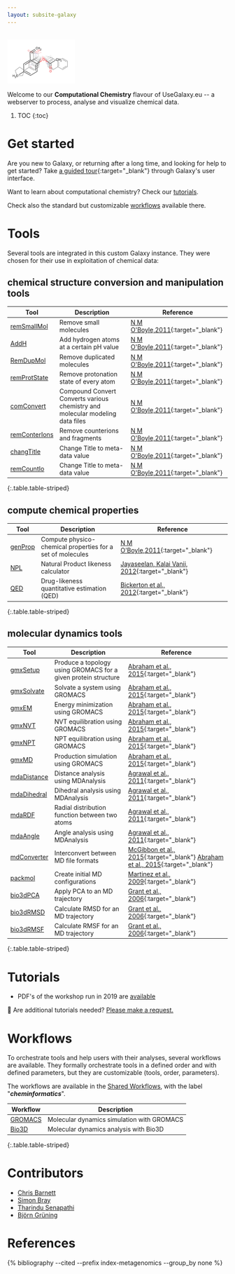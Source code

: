```yaml
---
layout: subsite-galaxy
---
```



<br/>
<img src="/assets/media/cheminformatics.png" height="100px" alt="Cheminformatics"/>

Welcome to our **Computational Chemistry** flavour of UseGalaxy.eu -- a webserver to process, analyse and visualize chemical data.


1. TOC
{:toc}


# Get started

Are you new to Galaxy, or returning after a long time, and looking for help to get started? Take [a guided tour](https://cheminformatics.usegalaxy.eu/tours/core.galaxy_ui){:target="_blank"} through Galaxy's user interface.

Want to learn about computational chemistry? Check our [tutorials](#tutorials).

Check also the standard but customizable [workflows](#workflows) available there.

# Tools

Several tools are integrated in this custom Galaxy instance. They were chosen for their use in exploitation of chemical data:


## chemical structure conversion and manipulation tools

Tool | Description | Reference
--- | --- | ---
[remSmallMol](https://cheminformatics.usegalaxy.eu/?tool_id=toolshed.g2.bx.psu.edu/repos/bgruening/openbabel_remsmall/openbabel_remSmall/) | Remove small molecules | [N M O'Boyle,2011](https://doi.org/10.1186/1758-2946-3-33){:target="_blank"}
[AddH](https://cheminformatics.usegalaxy.eu/?tool_id=toolshed.g2.bx.psu.edu/repos/bgruening/openbabel_addh/openbabel_addh/) | Add hydrogen atoms at a certain pH value | [N M O'Boyle,2011](https://doi.org/10.1186/1758-2946-3-33){:target="_blank"}
[RemDupMol](https://cheminformatics.usegalaxy.eu/?tool_id=toolshed.g2.bx.psu.edu/repos/bgruening/openbabel_remduplicates/openbabel_remDuplicates/) | Remove duplicated molecules  | [N M O'Boyle,2011](https://doi.org/10.1186/1758-2946-3-33){:target="_blank"}
[remProtState](https://cheminformatics.usegalaxy.eu/?tool_id=toolshed.g2.bx.psu.edu/repos/bgruening/openbabel_remove_protonation_state/openbabel_remove_protonation_state) | Remove protonation state of every atom | [N M O'Boyle,2011](https://doi.org/10.1186/1758-2946-3-33){:target="_blank"}
[comConvert](https://cheminformatics.usegalaxy.eu/?tool_id=toolshed.g2.bx.psu.edu/repos/bgruening/openbabel_compound_convert/openbabel_compound_convert/) | Compound Convert Converts various chemistry and molecular modeling data files | [N M O'Boyle,2011](https://doi.org/10.1186/1758-2946-3-33){:target="_blank"}
[remConterIons](https://cheminformatics.usegalaxy.eu/?tool_id=toolshed.g2.bx.psu.edu/repos/bgruening/openbabel_remions/openbabel_remIons/) | Remove counterions and fragments | [N M O'Boyle,2011](https://doi.org/10.1186/1758-2946-3-33){:target="_blank"}
[changTitle](https://cheminformatics.usegalaxy.eu/?tool_id=toolshed.g2.bx.psu.edu/repos/bgruening/openbabel_change_title/openbabel_change_title) | Change Title to meta-data value | [N M O'Boyle,2011](https://doi.org/10.1186/1758-2946-3-33){:target="_blank"}
[remCountIo](https://cheminformatics.usegalaxy.eu/?tool_id=toolshed.g2.bx.psu.edu/repos/bgruening/openbabel_change_title/openbabel_change_title) | Change Title to meta-data value | [N M O'Boyle,2011](https://doi.org/10.1186/1758-2946-3-33){:target="_blank"}
{:.table.table-striped}


## compute chemical properties

Tool | Description | Reference
--- | --- | ---
[genProp](https://cheminformatics.usegalaxy.eu/?tool_id=toolshed.g2.bx.psu.edu/repos/bgruening/openbabel_genprop/openbabel_genProp/) | Compute physico-chemical properties for a set of molecules  | [N M O'Boyle,2011](https://doi.org/10.1186/1758-2946-3-33){:target="_blank"}
[NPL](https://cheminformatics.usegalaxy.eu/?tool_id=toolshed.g2.bx.psu.edu/repos/bgruening/natural_product_likeness/ctb_np-likeness-calculator) | Natural Product likeness calculator  | [Jayaseelan, Kalai Vanii, 2012](http://dx.doi.org/10.1186/1471-2105-13-106){:target="_blank"}
[QED](https://cheminformatics.usegalaxy.eu/??tool_id=toolshed.g2.bx.psu.edu/repos/bgruening/silicos_it/ctb_silicos_qed/0.1) | Drug-likeness quantitative estimation (QED) | [Bickerton et al., 2012](https://doi.org/10.1038/nchem.1243){:target="_blank"}
{:.table.table-striped}

## molecular dynamics tools

Tool | Description | Reference
--- | --- | ---
[gmxSetup](https://cheminformatics.usegalaxy.eu/?tool_id=toolshed.g2.bx.psu.edu/repos/chemteam/gmx_setup/gmx_setup/2018.2/) | Produce a topology using GROMACS for a given protein structure  | [Abraham et al., 2015](https://doi.org/10.1016/j.softx.2015.06.001){:target="_blank"}
[gmxSolvate](https://cheminformatics.usegalaxy.eu/?tool_id=toolshed.g2.bx.psu.edu/repos/chemteam/gmx_solvate/gmx_solvate/2018.2//) | Solvate a system using GROMACS | [Abraham et al., 2015](https://doi.org/10.1016/j.softx.2015.06.001){:target="_blank"}
[gmxEM](https://cheminformatics.usegalaxy.eu/?tool_id=toolshed.g2.bx.psu.edu/repos/chemteam/gmx_em/gmx_em/2018.2/) | Energy minimization using GROMACS  | [Abraham et al., 2015](https://doi.org/10.1016/j.softx.2015.06.001){:target="_blank"}
[gmxNVT](https://cheminformatics.usegalaxy.eu/?tool_id=toolshed.g2.bx.psu.edu/repos/chemteam/gmx_nvt/gmx_nvt/2018.2/) | NVT equilibration using GROMACS  | [Abraham et al., 2015](https://doi.org/10.1016/j.softx.2015.06.001){:target="_blank"}
[gmxNPT](https://cheminformatics.usegalaxy.eu/?tool_id=toolshed.g2.bx.psu.edu/repos/chemteam/gmx_npt/gmx_npt/2018.2/) |  NPT equilibration using GROMACS  | [Abraham et al., 2015](https://doi.org/10.1016/j.softx.2015.06.001){:target="_blank"}
[gmxMD](https://cheminformatics.usegalaxy.eu/?tool_id=toolshed.g2.bx.psu.edu/repos/chemteam/gmx_md/gmx_md/2018.2/) | Production simulation using GROMACS  | [Abraham et al., 2015](https://doi.org/10.1016/j.softx.2015.06.001){:target="_blank"}
[mdaDistance](https://cheminformatics.usegalaxy.eu/?tool_id=toolshed.g2.bx.psu.edu/repos/chemteam/mdanalysis_distance/mdanalysis_distance/0.18/) | Distance analysis using MDAnalysis  | [Agrawal et al., 2011](https://doi.org/10.1002/jcc.21787){:target="_blank"}
[mdaDihedral](https://cheminformatics.usegalaxy.eu/?tool_id=toolshed.g2.bx.psu.edu/repos/chemteam/mdanalysis_dihedral/mdanalysis_dihedral/0.18/) | Dihedral analysis using MDAnalysis  | [Agrawal et al., 2011](https://doi.org/10.1002/jcc.21787){:target="_blank"}
[mdaRDF](https://cheminformatics.usegalaxy.eu/?tool_id=toolshed.g2.bx.psu.edu/repos/chemteam/mdanalysis_rdf/mdanalysis_rdf/0.18/) | Radial distribution function between two atoms  | [Agrawal et al., 2011](https://doi.org/10.1002/jcc.21787){:target="_blank"}
[mdaAngle](https://cheminformatics.usegalaxy.eu/?tool_id=toolshed.g2.bx.psu.edu/repos/chemteam/mdanalysis_angle/mdanalysis_angle/0.18/) | Angle analysis using MDAnalysis | [Agrawal et al., 2011](https://doi.org/10.1002/jcc.21787){:target="_blank"}
[mdConverter](https://cheminformatics.usegalaxy.eu/?tool_id=toolshed.g2.bx.psu.edu/repos/chemteam/md_converter/md_converter/1.9.1/) | Interconvert between MD file formats | [McGibbon et al., 2015](https://doi.org/10.1016/j.bpj.2015.08.015){:target="_blank"} [Abraham et al., 2015](https://doi.org/10.1016/j.softx.2015.06.001){:target="_blank"}
[packmol](https://cheminformatics.usegalaxy.eu/?tool_id=toolshed.g2.bx.psu.edu/repos/chemteam/packmol/packmol/18.16/) | Create initial MD configurations | [Martinez et al., 2009](https://doi.org/10.1002/jcc.21224){:target="_blank"}
[bio3dPCA](https://cheminformatics.usegalaxy.eu/?tool_id=toolshed.g2.bx.psu.edu/repos/chemteam/bio3d_pca/bio3d_pca/2.3/) | Apply PCA to an MD trajectory | [Grant et al., 2006](https://doi.org/10.1093/bioinformatics/btl461){:target="_blank"}
[bio3dRMSD](https://cheminformatics.usegalaxy.eu/?tool_id=toolshed.g2.bx.psu.edu/repos/chemteam/bio3d_rmsd/bio3d_rmsd/2.3/) | Calculate RMSD for an MD trajectory | [Grant et al., 2006](https://doi.org/10.1093/bioinformatics/btl461){:target="_blank"}
[bio3dRMSF](https://cheminformatics.usegalaxy.eu/?tool_id=toolshed.g2.bx.psu.edu/repos/chemteam/bio3d_rmsf/bio3d_rmsf/2.3/) | Calculate RMSF for an MD trajectory | [Grant et al., 2006](https://doi.org/10.1093/bioinformatics/btl461){:target="_blank"}
{:.table.table-striped}

# Tutorials
- PDF's of the workshop run in 2019 are [available](https://drive.google.com/open?id=10oxT2Vl4rBdyNR8iHjer4Q77Ra56-jIp)

:raising_hand: Are additional tutorials needed? [Please make a request.](https://github.com/galaxycomputationalchemistry/galaxy-tools-compchem/issues)

# Workflows

To orchestrate tools and help users with their analyses, several workflows are available. They formally orchestrate tools in a defined order and with defined parameters, but they are customizable (tools, order, parameters).

The workflows are available in the [Shared Workflows](https://cheminformatics.usegalaxy.eu/workflows/list_published), with the label "***cheminformatics***".

Workflow | Description
--- | ---
[GROMACS](https://cheminformatics.usegalaxy.eu/u/simonbray/w/molecular-dynamics-1) | Molecular dynamics simulation with GROMACS
[Bio3D](https://cheminformatics.usegalaxy.eu/u/tsenapathi/w/md-analysis-using-bio3d) | Molecular dynamics analysis with Bio3D
{:.table.table-striped}

# Contributors

  * [Chris Barnett](https://github.com/chrisbarnettster)
  * [Simon Bray](https://github.com/simonbray)
  * [Tharindu Senapathi](https://github.com/tsenapathi)
  * [Björn Grüning](https://github.com/bgruening)

# References

{% bibliography --cited --prefix index-metagenomics --group_by none %}

